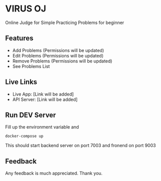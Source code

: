 # VIRUS OJ
Online Judge for Simple Practicing Problems for beginner


## Features
* Add Problems (Permissions will be updated)
* Edit Problems (Permissions will be updated)
* Remove Problems (Permissions will be updated)
* See Problems List 


## Live Links
* Live App: [Link will be added]
* API Server: [Link will be added]


## Run DEV Server

Fill up the environment variable and
```
docker-compose up
```
This should start backend server on port 7003 and fronend on port 9003


## Feedback
Any feedback is much appreciated. Thank you.
